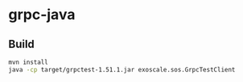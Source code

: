# grpc-java

## Build


```Bash
mvn install
java -cp target/grpctest-1.51.1.jar exoscale.sos.GrpcTestClient
```
